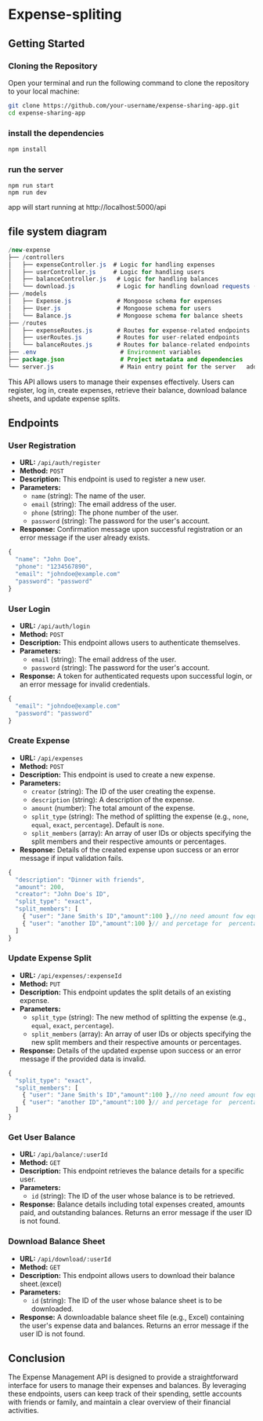 #  Expense-spliting 

## Getting Started

### Cloning the Repository
Open your terminal and run the following command to clone the repository to your local machine:

```bash
git clone https://github.com/your-username/expense-sharing-app.git
cd expense-sharing-app
```
### install the dependencies
```bash
npm install
```
### run the server 
```
npm run start 
npm run dev
```
app will start running  at http://localhost:5000/api
## file system diagram
```java
/new-expense
├── /controllers
│   ├── expenseController.js  # Logic for handling expenses
│   ├── userController.js     # Logic for handling users
│   ├── balanceController.js   # Logic for handling balances
│   └── download.js            # Logic for handling download requests (e.g., CSV export)
├── /models
│   ├── Expense.js             # Mongoose schema for expenses
│   ├── User.js                # Mongoose schema for users
│   └── Balance.js             # Mongoose schema for balance sheets
├── /routes
│   ├── expenseRoutes.js       # Routes for expense-related endpoints
│   ├── userRoutes.js          # Routes for user-related endpoints
│   └── balanceRoutes.js       # Routes for balance-related endpoints
├── .env                        # Environment variables
├── package.json                # Project metadata and dependencies
└── server.js                   # Main entry point for the server   add this diagram at the top of that md file
```



This API allows users to manage their expenses effectively. Users can register, log in, create expenses, retrieve their balance, download balance sheets, and update expense splits.

## Endpoints

### User Registration
- **URL:** `/api/auth/register`
- **Method:** `POST`
- **Description:** This endpoint is used to register a new user.
- **Parameters:**
  - `name` (string): The name of the user.
  - `email` (string): The email address of the user.
  - `phone` (string): The phone number of the user.
  - `password` (string): The password for the user's account.
- **Response:** Confirmation message upon successful registration or an error message if the user already exists.

```javascript
{
  "name": "John Doe",
  "phone": "1234567890",
  "email": "johndoe@example.com"
  "password": "password"
}
```



### User Login
- **URL:** `/api/auth/login`
- **Method:** `POST`
- **Description:** This endpoint allows users to authenticate themselves.
- **Parameters:**
  - `email` (string): The email address of the user.
  - `password` (string): The password for the user's account.
- **Response:** A token for authenticated requests upon successful login, or an error message for invalid credentials.

```javascript
{
  "email": "johndoe@example.com"
  "password": "password"
}
```

### Create Expense
- **URL:** `/api/expenses`
- **Method:** `POST`
- **Description:** This endpoint is used to create a new expense.
- **Parameters:**
  - `creator` (string): The ID of the user creating the expense.
  - `description` (string): A description of the expense.
  - `amount` (number): The total amount of the expense.
  - `split_type` (string): The method of splitting the expense (e.g., `none`, `equal`, `exact`, `percentage`). Default is `none`.
  - `split_members` (array): An array of user IDs or objects specifying the split members and their respective amounts or percentages.
- **Response:** Details of the created expense upon success or an error message if input validation fails.

```javascript
{
  "description": "Dinner with friends",
  "amount": 200,
  "creator": "John Doe's ID",
  "split_type": "exact",
  "split_members": [
    { "user": "Jane Smith's ID","amount":100 },//no need amount fow equal
    { "user": "another ID","amount":100 }// and percetage for  percentage
  ]
}

```
### Update Expense Split
- **URL:** `/api/expenses/:expenseId`
- **Method:** `PUT`
- **Description:** This endpoint updates the split details of an existing expense.
- **Parameters:**
  - `split_type` (string): The new method of splitting the expense (e.g., `equal`, `exact`, `percentage`).
  - `split_members` (array): An array of user IDs or objects specifying the new split members and their respective amounts or percentages.
- **Response:** Details of the updated expense upon success or an error message if the provided data is invalid.


```javascript
{
  "split_type": "exact",
  "split_members": [
    { "user": "Jane Smith's ID","amount":100 },//no need amount fow equal
    { "user": "another ID","amount":100 }// and percetage for  percentage
  ]
}

```

 


### Get User Balance
- **URL:** `/api/balance/:userId`
- **Method:** `GET`
- **Description:** This endpoint retrieves the balance details for a specific user.
- **Parameters:**
  - `id` (string): The ID of the user whose balance is to be retrieved.
- **Response:** Balance details including total expenses created, amounts paid, and outstanding balances. Returns an error message if the user ID is not found.





### Download Balance Sheet
- **URL:** `/api/download/:userId`
- **Method:** `GET`
- **Description:** This endpoint allows users to download their balance sheet.(excel)
- **Parameters:**
  - `id` (string): The ID of the user whose balance sheet is to be downloaded.
- **Response:** A downloadable balance sheet file (e.g., Excel) containing the user's expense data and balances. Returns an error message if the user ID is not found.



## Conclusion

The Expense Management API is designed to provide a straightforward interface for users to manage their expenses and balances. By leveraging these endpoints, users can keep track of their spending, settle accounts with friends or family, and maintain a clear overview of their financial activities.
